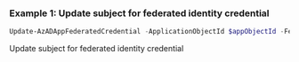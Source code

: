 ### Example 1: Update subject for federated identity credential
```powershell
Update-AzADAppFederatedCredential -ApplicationObjectId $appObjectId -FederatedCredentialId $credentialId -Subject 'subject'
```

Update subject for federated identity credential